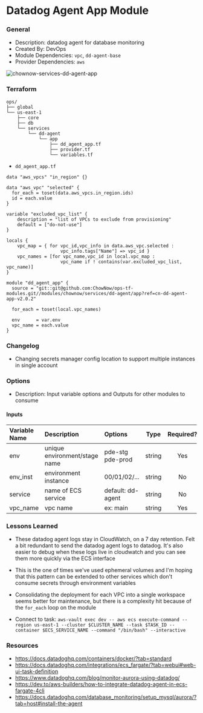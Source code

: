 # Datadog Agent App Module

### General

* Description: datadog agent for database monitoring
* Created By: DevOps
* Module Dependencies: `vpc`, `dd-agent-base`
* Provider Dependencies: `aws`

![chownow-services-dd-agent-app](https://github.com/ChowNow/ops-tf-modules/workflows/chownow-services-dd-agent-app/badge.svg)

### Terraform

```hcl
ops/
├── global
└── us-east-1
    ├── core
    ├── db
    └── services
        └── dd-agent
            └── app
                ├── dd_agent_app.tf
                ├── provider.tf
                └── variables.tf
```

* `dd_agent_app.tf`

```hcl
data "aws_vpcs" "in_region" {}

data "aws_vpc" "selected" {
  for_each = toset(data.aws_vpcs.in_region.ids)
  id = each.value
}

variable "excluded_vpc_list" {
    description = "list of VPCs to exclude from provisioning"
    default = ["do-not-use"]
}

locals {
    vpc_map = { for vpc_id,vpc_info in data.aws_vpc.selected :
                    vpc_info.tags["Name"] => vpc_id }
    vpc_names = [for vpc_name,vpc_id in local.vpc_map :
                    vpc_name if ! contains(var.excluded_vpc_list, vpc_name)]
}

module "dd_agent_app" {
  source = "git::git@github.com:ChowNow/ops-tf-modules.git//modules/chownow/services/dd-agent/app?ref=cn-dd-agent-app-v2.0.2"

  for_each = toset(local.vpc_names)

  env      = var.env
  vpc_name = each.value
}
```

### Changelog

* Changing secrets manager config location to support multiple instances in single account


### Options

* Description: Input variable options and Outputs for other modules to consume

#### Inputs

| Variable Name   | Description                   | Options               |  Type  | Required? | Notes |
| :-------------- | :---------------------------- | :-------------------- | :----: | :-------: | :---- |
| env             | unique environment/stage name | pde-stg pde-prod      | string |    Yes    | N/A   |
| env_inst        | environment instance          | 00/01/02/...          | string |    No     | N/A   |
| service         | name of ECS service           | default: dd-agent     | string |    No     | N/A   |
| vpc_name        | vpc name                      | ex: main              | string |    Yes    | N/A   |






### Lessons Learned

* These datadog agent logs stay in CloudWatch, on a 7 day retention. Felt a bit redundant to send the datadog agent logs to datadog. It's also easier to debug when these logs live in cloudwatch and you can see them more quickly via the ECS interface
* This is the one of times we've used ephemeral volumes and I'm hoping that this pattern can be extended to other services which don't consume secrets through environment variables
* Consolidating the deployment for each VPC into a single workspace seems better for maintenance, but there is a complexity hit because of the `for_each` loop on the module





* Connect to task: `aws-vault exec dev -- aws ecs execute-command --region us-east-1 --cluster $CLUSTER_NAME --task $TASK_ID --container $ECS_SERVICE_NAME --command "/bin/bash" --interactive`




### Resources

* https://docs.datadoghq.com/containers/docker/?tab=standard
* https://docs.datadoghq.com/integrations/ecs_fargate/?tab=webui#web-ui-task-definition
* https://www.datadoghq.com/blog/monitor-aurora-using-datadog/
* https://dev.to/aws-builders/how-to-integrate-datadog-agent-in-ecs-fargate-4cli
* https://docs.datadoghq.com/database_monitoring/setup_mysql/aurora/?tab=host#install-the-agent
